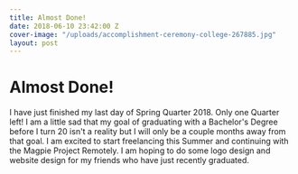 ```yaml
---
title: Almost Done!
date: 2018-06-10 23:42:00 Z
cover-image: "/uploads/accomplishment-ceremony-college-267885.jpg"
layout: post
---
```


# Almost Done!

I have just finished my last day of Spring Quarter 2018. Only one Quarter left! I am a little sad that my goal of graduating with a Bachelor's Degree before I turn 20 isn't a reality but I will only be a couple months away from that goal. I am excited to start freelancing this Summer and continuing with the Magpie Project Remotely. I am hoping to do some logo design and website design for my friends who have just recently graduated. 